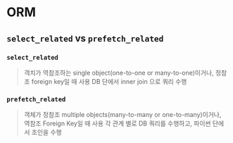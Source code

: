 # ORM
## `select_related` vs `prefetch_related`
### `select_related`
> 객치가 역참조하는 single object(one-to-one or many-to-one)이거나, 정참조 foreign key일 때 사용
> DB 단에서 inner join 으로 쿼리 수행

### `prefetch_related`
> 객체가 정참조 multiple objects(many-to-many or one-to-many)이거나, 역참조 Foreign Key일 때 사용
> 각 관계 별로 DB 쿼리를 수행하고, 파이썬 단에서 조인을 수행